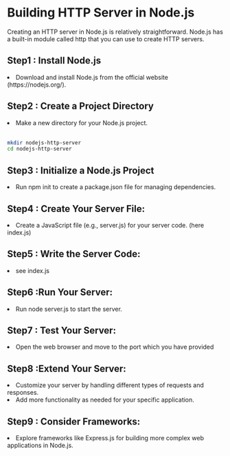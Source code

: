 # Building HTTP Server in Node.js

Creating an HTTP server in Node.js is relatively straightforward. Node.js has a built-in module called http that you can use to create HTTP servers.

## Step1 : Install Node.js
 <li>Download and install Node.js from the official website (https://nodejs.org/).</li>

## Step2 : Create a Project Directory

 <li>Make a new directory for your Node.js project.</li>
 <br>
 
 ```bash
mkdir nodejs-http-server
cd nodejs-http-server
```

## Step3 : Initialize a Node.js Project 

 <li>Run npm init to create a package.json file for managing dependencies.</li>

## Step4 : Create Your Server File:

 <li>Create a JavaScript file (e.g., server.js) for your server code. (here index.js)</li>

## Step5 : Write the Server Code:

 <li>see index.js</li>

## Step6 :Run Your Server:

 <li>Run node server.js to start the server.</li>

## Step7 : Test Your Server:
<li>Open the web browser and move to the port which you have provided</li>

## Step8 :Extend Your Server:

<li>Customize your server by handling different types of requests and responses.</li>
<li>Add more functionality as needed for your specific application.</li>

## Step9 : Consider Frameworks:

<li>Explore frameworks like Express.js for building more complex web applications in Node.js.</li>

